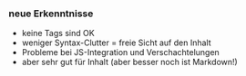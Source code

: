 ###  neue Erkenntnisse

- keine Tags sind OK
- weniger Syntax-Clutter = freie Sicht auf den Inhalt
- Probleme bei JS-Integration und Verschachtelungen
- aber sehr gut für Inhalt (aber besser noch ist Markdown!)
